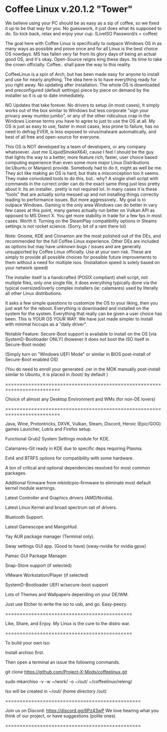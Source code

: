 # Coffee Linux v.20.1.2 "Tower"

We believe using your PC should be as easy as a sip of coffee, so we fixed it up to be that way for you. No guesswork, it just does what its supposed to do. So kick back, relax and enjoy your cup. (LiveISO Password/s = coffee)

The goal here with Coffee Linux is specifically to outpace Windows OS in as many ways as possible and prove once and for all Linux is the best choice OS nowdays. MS has fallen very far from its glory days of being an actual good OS, and it's okay.
Open-Source reigns king these days. Its time to take the crown officially.
Coffee.. shall pave the way to this reality.

CoffeeLinux is a spin of Arch, but has been made easy for anyone to install and use for nearly anything.
The idea here is to have everything ready for you right away. No updating after installation.
The whole OS is downloaded and preconfigured (default settings) piece by piece on demand by the installer so it is up to date immediately.

 NO Updates that take forever. No drivers to setup (in most cases), It simply works out of the box similar to Windows but less corporate "sign your privacy away mumbo jumbo", or any of the other ridiculous crap in the Windows License terms you have to agree to just to use the OS at all. My OS is just as easy to use, faster in most cases, less prone to failure, has no need to defrag EVER, is less exposed to virus/malware automatically, and best of all free and open-source for everyone.

This OS is NOT developed by a team of developers, or any company whatsoever. Just me (LiquidSmokeX64), cause I feel I should be the guy that lights the way to a better, more feature rich, faster, user choice based computing experience than even some more major Linux Distributions (ie:Ubuntu or Manjaro) provide. Somebody had to do it, might as well be me. They act like making an OS is hard, but thats a misconception too it seems. They make convoluted tools to do this, but.. why? A single shell script with commands in the correct order can do the exact same thing just less pretty about it. Its an installer.. pretty is not required lol. In many cases it is these "tools" that are actually sorta messed up and not installing things correctly leading to performance issues.
But more aggressively.. My goal is to outpace Windows. Gaming is the only area Windows can do better in vary few cases at this point, many games actually run better on Vulkan API as opposed to MS Direct X. You get more stability in trade for a few fps in most cases. Worth it. Turning on the SteamPlay compatibility options in Steams settings is not rocket science. (Sorry, bit of a rant there lol)

Note: Gnome, KDE and Cinnamon are the most polished out of the DEs, and recommended for the full Coffee Linux experience. Other DEs are included as options but may have unknown bugs / issues and are generally unsupported by Coffee Linux officially. Use at your own risk. These are simply to provide all possible choices for possible future improvements to them without a need for multiple isos.
(Installation speed is solely based on your network speed)

The installer itself is a handcrafted (POSIX compliant) shell script, not multiple files, only one single file, it does everything typically done via the typical oversized/overly complex installers (ie: calamares) used by literally all other Linux distributions.

It asks a few simple questions to customize the OS to your liking, then you just wait for the reboot. Everything is downloaded and installed on the system for the system.
Everything that really can be given a user choice has been. This is YOUR OS YOUR WAY. We have just made simpler to install with minimal hiccups as a "daily driver".

Notable Feature: Secure-Boot support is available to install on the OS [via SystemD-Bootloader ONLY] (however it does not boot the ISO itself in Secure-Boot mode)

(Simply turn on "Windows UEFI Mode" or similar in BIOS post-install of Secure-Boot enabled OS)

(You do need to enroll your generated .cer in the MOK manually post-install similar to Ubuntu, it is placed in /boot/ by default )

=========================================================================

Choice of almost any Desktop Environment and WMs (for non-DE lovers)

=========================================================================

Java, Wine, Protontricks, DXVK, Vulkan, Steam, Discord, Heroic (Epic/GOG) games Launcher, Lutris and Firefox setup.

Functional Grub2 System Settings module for KDE.

Calamares-Git ready in KDE due to specific deps requiring Plasma.

Ext4 and BTRFS options for compatibility with some hardware.

A ton of critical and optional dependencies resolved for most common packages.

Additional firmware from mkinitcpio-firmware to eliminate most default kernel module warnings.

Latest Controller and Graphics drivers (AMD/Nvidia).

Latest Linux Kernel and broad spectrum set of drivers.

Bluetooth Support.

Latest Gamescope and MangoHud.

Yay AUR package manager (Terminal only).

Sway settings GUI app. (Good to have) (sway-nvidia for nvidia gpus)

Pamac GUI Package Manager.

Snap-Store support (if selected)

VMware Workstation/Player (if selected)

SystemD-Bootloader UEFI w/secure-boot support

Lots of Themes and Wallpapers depending on your DE/WM.

Just use Etcher to write the iso to usb, and go. Easy-peezy.

============================================

Like, Share, and Enjoy. My Linux is the cure to the distro war.

============================================

To build your own iso:

Install archiso first.

Then open a terminal an issue the following commands.

git clone https://github.com/Project-X-Mods/coffeelinux.git

sudo mkarchiso -v -w ~/work/ -o ~/out/ ~/coffeelinux/releng/

Iso will be created in ~/out/ (home directory /out)

===============================================

Join us on Discord: https://discord.gg/6Pz43wP
We love hearing what you think of our project,
or have suggestions (polite ones)

===============================================
